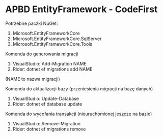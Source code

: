 # APBD EntityFramework - CodeFirst

Potrzebne paczki NuGet:

1. Microsoft.EntityFrameworkCore
2. Microsoft.EntityFrameworkCore.SqlServer
3. Microsoft.EntityFrameworkCore.Tools


Komenda do generowania migracji

1. VisualStudio: Add-Migration NAME
2. Rider: dotnet ef migrations add NAME

(NAME to nazwa migracji)

Komenda do aktualizacji bazy (przeniesienia migracji na bazę danych)

1. VisualStudio: Update-Database
2. Rider: dotnet ef database update

Komenda do wycofania transakcji (nieuruchomionej jeszcze na bazie)

1. VisualStudio: Remove-Migration
2. Rider: dotnet ef migrations remove
